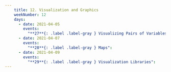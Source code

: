 ```yaml
---
    title: 12. Visualization and Graphics
    weekNumber: 12
    days:
      - date: 2021-04-05
        events:
          "**27**{: .label .label-gray } Visualizing Pairs of Variables":
      - date: 2021-04-07
        events:
          "**28**{: .label .label-gray } Maps":
      - date: 2021-04-09
        events:
          "**29**{: .label .label-gray } Visualization Libraries":
---
```

